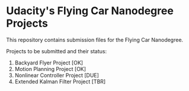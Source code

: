 # Udacity's Flying Car Nanodegree Projects
This repository contains submission files for the Flying Car Nanodegree.

Projects to be submitted and their status:

1. Backyard Flyer Project [OK]
2. Motion Planning Project [OK]
3. Nonlinear Controller Project [DUE]
4. Extended Kalman Filter Project [TBR]
